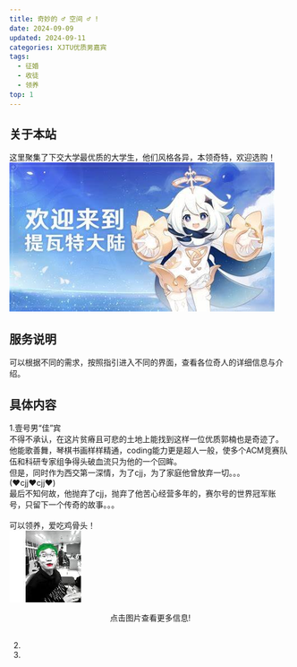 ```yaml
---
title: 奇妙的 ♂ 空间 ♂ !
date: 2024-09-09
updated: 2024-09-11
categories: XJTU优质男嘉宾
tags:
  - 征婚
  - 收徒
  - 领养
top: 1
---
```


## 关于本站

这里聚集了下交大学最优质的大学生，他们风格各异，本领奇特，欢迎选购！
[![Welcome Fail!](https://github.com/wry2004/valaxy-blog/raw/main/public/%E5%9B%BE%E7%89%871.jpg)](https://github.com/wry2004/valaxy-blog/blob/7d7d52eca30ce5e863d5c3183a251d9516102309/public/%E5%9B%BE%E7%89%871.jpg)
## 服务说明

可以根据不同的需求，按照指引进入不同的界面，查看各位奇人的详细信息与介绍。

## 具体内容

1.壹号男“佳”宾<br>
不得不承认，在这片贫瘠且可悲的土地上能找到这样一位优质郭楠也是奇迹了。<br>
他能歌善舞，琴棋书画样样精通，coding能力更是超人一般，使多个ACM竞赛队伍和科研专家组争得头破血流只为他的一个回眸。<br>
但是，同时作为西交第一深情，为了cjj，为了家庭他曾放弃一切。。。     (♥cjj♥cjj♥)<br>
最后不知何故，他抛弃了cjj，抛弃了他苦心经营多年的，赛尔号的世界冠军账号，只留下一个传奇的故事。。。<br>
<br>
可以领养，爱吃鸡骨头！
<br>
[![Welcome Fail!](https://github.com/wry2004/valaxy-blog/raw/main/public/%E5%BE%AE%E4%BF%A1%E5%9B%BE%E7%89%87_20240917233329.jpg?raw=true)](https://www.void2024.top/)
<div style="text-align: center;">
点击图片查看更多信息!<div>                                            
<br>

2.

3.